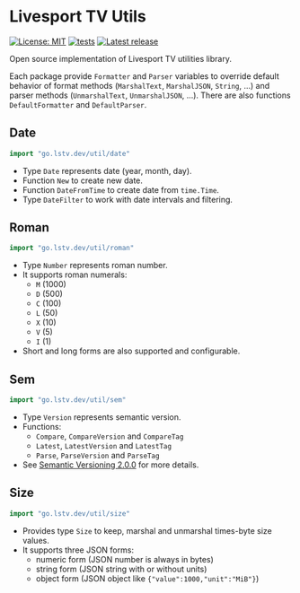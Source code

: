 # Livesport TV Utils

[![License: MIT](https://img.shields.io/github/license/livesport-tv/util)](https://opensource.org/licenses/MIT)
[![tests](https://github.com/livesport-tv/util/actions/workflows/tests.yml/badge.svg)](https://github.com/livesport-tv/util/actions/workflows/tests.yml)
[![Latest release](https://img.shields.io/github/v/release/livesport-tv/util?display_name=tag&sort=semver)](https://github.com/livesport-tv/util/releases)

Open source implementation of Livesport TV utilities library.

Each package provide `Formatter` and `Parser` variables to override default behavior of
format methods (`MarshalText`, `MarshalJSON`, `String`, ...)
and parser methods (`UnmarshalText`, `UnmarshalJSON`, ...).
There are also functions `DefaultFormatter` and `DefaultParser`.

## Date
```go
import "go.lstv.dev/util/date"
```

- Type `Date` represents date (year, month, day).
- Function `New` to create new date.
- Function `DateFromTime` to create date from `time.Time`.
- Type `DateFilter` to work with date intervals and filtering.

## Roman
```go
import "go.lstv.dev/util/roman"
```

- Type `Number` represents roman number.
- It supports roman numerals:
  - `M` (1000)
  - `D` (500)
  - `C` (100)
  - `L` (50)
  - `X` (10)
  - `V` (5)
  - `I` (1)
- Short and long forms are also supported and configurable.

## Sem
```go
import "go.lstv.dev/util/sem"
```

- Type `Version` represents semantic version.
- Functions:
  - `Compare`, `CompareVersion` and `CompareTag`
  - `Latest`, `LatestVersion` and `LatestTag`
  - `Parse`, `ParseVersion` and `ParseTag`
- See [Semantic Versioning 2.0.0](https://semver.org/spec/v2.0.0.html) for more details.

## Size
```go
import "go.lstv.dev/util/size"
```

- Provides type `Size` to keep, marshal and unmarshal times-byte size values.
- It supports three JSON forms:
  - numeric form (JSON number is always in bytes)
  - string form (JSON string with or without units)
  - object form (JSON object like `{"value":1000,"unit":"MiB"}`)

